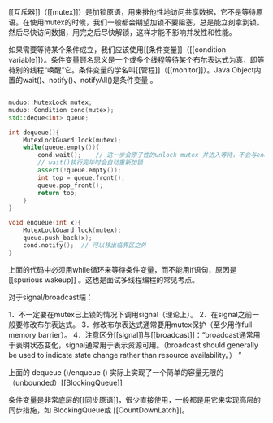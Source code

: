 



[[互斥器]]（[[mutex]]）是加锁原语，用来排他性地访问共享数据，它不是等待原语。在使用mutex的时候，我们一般都会期望加锁不要阻塞，总是能立刻拿到锁。然后尽快访问数据，用完之后尽快解锁，这样才能不影响并发性和性能。

如果需要等待某个条件成立，我们应该使用[[条件变量]]（[[condition variable]]）。条件变量顾名思义是一个或多个线程等待某个布尔表达式为真，即等待别的线程“唤醒”它。条件变量的学名叫[[管程]]（[[monitor]]）。Java Object内置的wait()、notify()、notifyAll()是条件变量 。


```c++

muduo::MutexLock mutex;
muduo::Condition cond(mutex);
std::deque<int> queue;

int dequeue(){
    MutexLockGuard lock(mutex);
    while(queue.empty()){
        cond.wait();    // 这一步会原子性的unlock mutex 并进入等待，不会与enqueue死锁
        // wait()执行完毕时会自动重新加锁
        assert(!queue.empty());
        int top = queue.front();
        queue.pop_front();
        return top;
    }
}

void enqueue(int x){
    MutexLockGuard lock(mutex);
    queue.push_back(x);
    cond.notify();  // 可以移出临界区之外
}
```


上面的代码中必须用while循环来等待条件变量，而不能用if语句，原因是[[spurious wakeup]] 。这也是面试多线程编程的常见考点。

对于signal/broadcast端：

1．不一定要在mutex已上锁的情况下调用signal（理论上）。
2．在signal之前一般要修改布尔表达式。
3．修改布尔表达式通常要用mutex保护（至少用作full memory barrier）。
4．注意区分[[signal]]与[[broadcast]]：“broadcast通常用于表明状态变化，signal通常用于表示资源可用。（broadcast should generally be used to indicate state change rather than resource availability。） ”




上面的 dequeue ()/enqueue () 实际上实现了一个简单的容量无限的（unbounded）[[BlockingQueue]] 


条件变量是非常底层的[[同步原语]]，很少直接使用，一般都是用它来实现高层的同步措施，如 BlockingQueue<T>或 [[CountDownLatch]]。